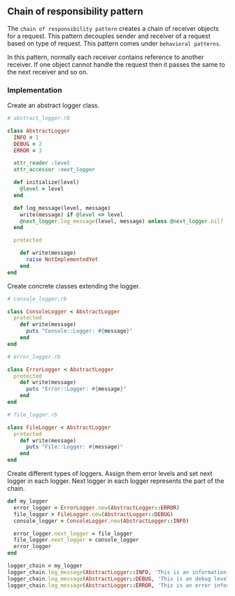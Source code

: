## Chain of responsibility pattern

The `chain of responsibility pattern` creates a chain of receiver objects for a request. This pattern decouples sender and receiver of a request based on type of request. This pattern comes under `behavioral patterns`.

In this pattern, normally each receiver contains reference to another receiver. If one object cannot handle the request then it passes the same to the next receiver and so on.

### Implementation

Create an abstract logger class.

```ruby
# abstract_logger.rb

class AbstractLogger
  INFO = 1
  DEBUG = 2
  ERROR = 3

  attr_reader :level
  attr_accessor :next_logger

  def initialize(level)
    @level = level
  end

  def log_message(level, message)
    write(message) if @level <= level
    @next_logger.log_message(level, message) unless @next_logger.nil?
  end

  protected

    def write(message)
      raise NotImplementedYet
    end
end
```

Create concrete classes extending the logger.

```ruby
# console_logger.rb

class ConsoleLogger < AbstractLogger
  protected
    def write(message)
      puts "Console::Logger: #{message}"
    end
end
```

```ruby
# error_logger.rb

class ErrorLogger < AbstractLogger
  protected
    def write(message)
      puts "Error::Logger: #{message}"
    end
end
```

```ruby
# file_logger.rb

class FileLogger < AbstractLogger
  protected
    def write(message)
      puts "File::Logger: #{message}"
    end
end
```

Create different types of loggers. Assign them error levels and set next logger in each logger. Next logger in each logger represents the part of the chain.

```ruby
def my_logger
  error_logger = ErrorLogger.new(AbstractLogger::ERROR)
  file_logger = FileLogger.new(AbstractLogger::DEBUG)
  console_logger = ConsoleLogger.new(AbstractLogger::INFO)

  error_logger.next_logger = file_logger
  file_logger.next_logger = console_logger
  error_logger
end

logger_chain = my_logger
logger_chain.log_message(AbstractLogger::INFO, 'This is an information.')
logger_chain.log_message(AbstractLogger::DEBUG, 'This is an debug level information.')
logger_chain.log_message(AbstractLogger::ERROR, 'This is an error information.')
```
